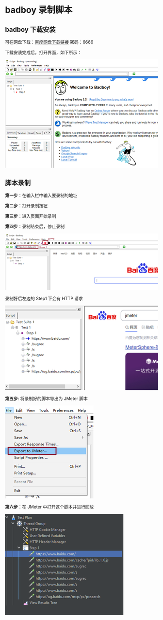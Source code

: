 # badboy 录制脚本

## badboy 下载安装

可在网盘下载：[百度网盘下载链接](https://pan.baidu.com/s/1sHfcOAe3jm9zeig8iGjJig#list/path=%2F) 密码：6666

下载安装完成后，打开界面，如下所示：

![badboy](./images/badboy1.png)

## 脚本录制

**第一步**：在输入栏中输入要录制的地址

**第二步**：打开录制按钮

**第三步**：进入页面开始录制

**第四步**：录制结束后，停止录制

![badboy](./images/badboy2.png)

录制好后左边的 Step1 下会有 HTTP 请求

![badboy](./images/badboy3.png)

**第五步**: 将录制好的脚本导出为 JMeter 脚本

![badboy](./images/badboy4.png)

**第六步**：在 JMeter 中打开这个脚本并进行回放

![badboy](./images/badboy5.png)